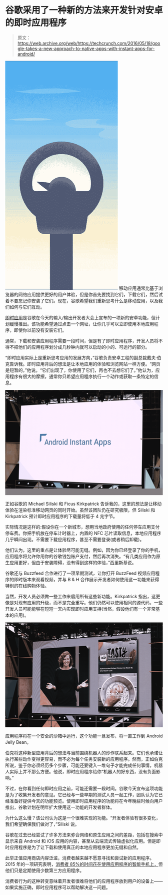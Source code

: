# 谷歌采用了一种新的方法来开发针对安卓的即时应用程序

> 原文：<https://web.archive.org/web/https://techcrunch.com/2016/05/18/google-takes-a-new-approach-to-native-apps-with-instant-apps-for-android/>

[![Park and Pay - Device with Meter](img/2b6be6cbc0cafba8dfe6e3e97583be78.png)](https://web.archive.org/web/20221207014718/https://beta.techcrunch.com/wp-content/uploads/2016/05/park-and-pay-device-with-meter.gif) 移动应用通常比基于浏览器的网络应用提供更好的用户体验，但是你首先要找到它们，下载它们，然后试着不要忘记你安装了它们。现在，谷歌希望我们重新思考什么是移动应用，以及我们如何与它们互动。

[即时应用](https://web.archive.org/web/20221207014718/https://developer.android.com/topic/instant-apps/index.html)是谷歌在今天的输入/输出开发者大会上宣布的一项新的安卓功能，但计划缓慢推出。该功能希望通过点击一个网址，让你几乎可以立即使用本地应用程序，即使你以前没有安装它们。

通常，下载和安装应用程序需要一段时间，但是有了即时应用程序，开发人员将不得不把他们的应用程序划分成几秒钟内就可以启动的小的、可运行的部分。

“即时应用实际上是重新思考应用的发展方向，”谷歌负责安卓工程的副总裁戴夫·伯克告诉我。即时应用背后的想法是让本地应用的体验和浏览网站一样方便。“网页是短暂的，”他说。“它们出现了，你使用了它们，再也不去想它们了。”他认为，应用程序有很大的摩擦，通常你只希望应用程序执行一个动作或获取一条特定的信息。

[![O92A6441](img/87fecbd0d1735d0e4e139eff5308e4df.png)](https://web.archive.org/web/20221207014718/https://beta.techcrunch.com/wp-content/uploads/2016/05/o92a6441.jpg)

正如谷歌的 Michael Siliski 和 Ficus Kirkpatrick 告诉我的，这里的想法是让移动体验在渲染标准移动网页的同时开始。虽然该团队仍在研究极限，但 Siliski 和 Kirkpatrick 预计即时应用程序的下载量将低于 4 兆字节。

实际情况是这样的:假设你在一个新城市，想用当地政府使用的任何停车应用支付停车费。你把手机放在停车计时器上，内置的 NFC 芯片读取信息，本地应用程序几乎瞬间出现。不需要下载应用程序，甚至不需要登录(或者稍后卸载)。

他们认为，这里的重点是让体验尽可能无缝。例如，因为你已经登录了你的手机，应用程序将允许你用你的谷歌钱包账户支付，然后再次消失。“有几类应用作为原生应用更好，但由于安装障碍，没有得到这样的体验，”西里斯基说。

谷歌还与 Buzzfeed 合作进行了一项早期测试，让你打开 BuzzFeed 视频应用程序的即时版本来观看视频，并与 B & H 合作展示开发者如何使用这一功能来获得特别的在线购物体验。

当然，开发人员必须做一些工作来启用所有这些新功能。Kirkpatrick 指出，这更像是对现有应用的升级，而不是完全重写。他们仍然可以使用相同的源代码，一些开发人员可能能够在短短一天内实现即时应用支持(当然，假设他们有一个非常基本的应用)。

[![O92A6448](img/063fe6319304fb9b332d5721e046ff3b.png)](https://web.archive.org/web/20221207014718/https://beta.techcrunch.com/wp-content/uploads/2016/05/o92a6448.jpg)

应用程序将在一个安全的沙箱中运行，这个功能一旦发布，将一直工作到 Android Jelly Bean。

伯克将这种新型应用背后的想法与当前围绕机器人的炒作联系起来。它们也承诺让执行某些动作变得更容易，而不必为每个任务安装新的应用程序。然而，正如伯克所说，鉴于你必须经历多个步骤，可能还要键入一堆句子才能完成任何事情，机器人实际上并不那么方便。他说，即时应用程序给你“机器人的好东西，没有负面影响。”

不过，在你看到任何即时应用之前，可能还需要一段时间。谷歌今天宣布这项功能是为了收集开发者的意见。它已经与一些早期的测试人员一起工作，团队认为它已经准备好提供今天的功能预览。使用即时应用程序的功能将在今年晚些时候向用户推出，谷歌计划在明年扩大使用这一功能的开发者群体。

为什么这么慢？该公司认为这是一个很难实现的功能。“开发者体验有很多变化，我们希望确保我们做对了，”Siliski 说。

谷歌在过去已经尝试了许多方法来弥合网络和原生应用之间的差距，包括在搜索中显示来自 Android 和 iOS 应用的内容，甚至从云端流式传输虚拟化应用。但是即时应用程序是为了让下载和使用真正的本地应用程序更加无缝和自然。

此举正值应用商店内容泛滥，消费者越来越不愿意寻找和尝试新的应用程序。2015 年的一项研究表明，[消费者 85%的时间花在使用应用程序的智能手机上，](https://web.archive.org/web/20221207014718/https://beta.techcrunch.com/2015/06/22/consumers-spend-85-of-time-on-smartphones-in-apps-but-only-5-apps-see-heavy-use/)但他们只是定期使用少数第三方应用程序。

消费者行为的这种转变意味着开发者很难将他们的应用程序放到用户的设备上——如果实施正确，即时应用程序可以帮助解决这一问题。